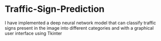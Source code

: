 # Traffic-Sign-Prediction



 I have implemented a deep neural network model that can classify traffic signs present in the image into different categories and with a graphical user interface using Tkinter
